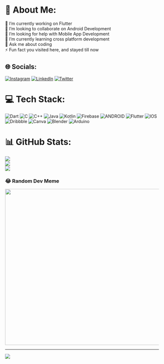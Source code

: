# 💫 About Me:
🔭 I’m currently working on Flutter <br>👯 I’m looking to collaborate on Android Development<br>🤝 I’m looking for help with  Mobile App Development<br>🌱 I’m currently learning cross platform development <br>💬 Ask me about  coding<br>⚡ Fun fact you visited here, and stayed till now


## 🌐 Socials:
[![Instagram](https://img.shields.io/badge/Instagram-%23E4405F.svg?logo=Instagram&logoColor=white)](https://instagram.com/sachan.adityaa) [![LinkedIn](https://img.shields.io/badge/LinkedIn-%230077B5.svg?logo=linkedin&logoColor=white)](https://linkedin.com/in/aditya-sachan-91679a241) [![Twitter](https://img.shields.io/badge/Twitter-%231DA1F2.svg?logo=Twitter&logoColor=white)](https://twitter.com/isachan24?t=R1RzocxlbQkTTLQ7lxEg1w&s=09) 

# 💻 Tech Stack:
![Dart](https://img.shields.io/badge/dart-%230175C2.svg?style=flat&logo=dart&logoColor=white) ![C](https://img.shields.io/badge/c-%2300599C.svg?style=flat&logo=c&logoColor=white) ![C++](https://img.shields.io/badge/c++-%2300599C.svg?style=flat&logo=c%2B%2B&logoColor=white) ![Java](https://img.shields.io/badge/java-%23ED8B00.svg?style=flat&logo=java&logoColor=white) ![Kotlin](https://img.shields.io/badge/kotlin-%230095D5.svg?style=flat&logo=kotlin&logoColor=white) ![Firebase](https://img.shields.io/badge/firebase-%23039BE5.svg?style=flat&logo=firebase) ![ANDROID](https://img.shields.io/badge/android-%2320232a.svg?style=flat&logo=android&logoColor=%a4c639) ![Flutter](https://img.shields.io/badge/Flutter-%2302569B.svg?style=flat&logo=Flutter&logoColor=white) ![IOS](https://img.shields.io/badge/IOS-%2320232a.svg?style=flat&logo=apple&logoColor=white) ![Dribbble](https://img.shields.io/badge/Dribbble-EA4C89?style=flat&logo=dribbble&logoColor=white) ![Canva](https://img.shields.io/badge/Canva-%2300C4CC.svg?style=flat&logo=Canva&logoColor=white) ![Blender](https://img.shields.io/badge/blender-%23F5792A.svg?style=flat&logo=blender&logoColor=white) ![Arduino](https://img.shields.io/badge/-Arduino-00979D?style=flat&logo=Arduino&logoColor=white)
# 📊 GitHub Stats:
![](https://github-readme-stats.vercel.app/api?username=Sachan-aditya&theme=tokyonight&hide_border=false&include_all_commits=true&count_private=true)<br/>
![](https://github-readme-streak-stats.herokuapp.com/?user=Sachan-aditya&theme=tokyonight&hide_border=false)<br/>
![](https://github-readme-stats.vercel.app/api/top-langs/?username=Sachan-aditya&theme=tokyonight&hide_border=false&include_all_commits=true&count_private=true&layout=compact)



### 😂 Random Dev Meme
<img src="https://rm.up.railway.app/" width="512px"/>

---
[![](https://visitcount.itsvg.in/api?id=Sachan-aditya&icon=6&color=12)](https://visitcount.itsvg.in)

<!-- Proudly created with GPRM ( https://gprm.itsvg.in ) -->
